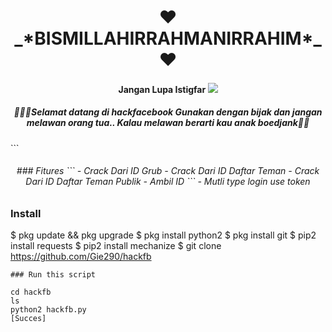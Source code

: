 <h1 align="center">
    ❤_*BISMILLAHIRRAHMANIRRAHIM*_❤
</h1>
<h4 align="center">
  Jangan Lupa Istigfar


<img src="https://github.com/Gie290/hackfb/blob/main/IMG_20201228_195926.jpg" />

<h5 align="center">
💪💪💪Selamat datang di hackfacebook
Gunakan dengan bijak dan jangan melawan orang tua..
Kalau melawan berarti kau anak boedjank💪💪 </h1>
```
<h6 align="center">
### Fitures
```
- Crack Dari  ID Grub
- Crack Dari  ID Daftar Teman
- Crack Dari  ID Daftar Teman Publik
- Ambil ID
```
- Mutli type login use token

### Install

$ pkg update && pkg upgrade
$ pkg install python2
$ pkg install git
$ pip2 install requests
$ pip2 install mechanize
$ git clone https://github.com/Gie290/hackfb
```
### Run this script

cd hackfb
ls
python2 hackfb.py
[Succes]
